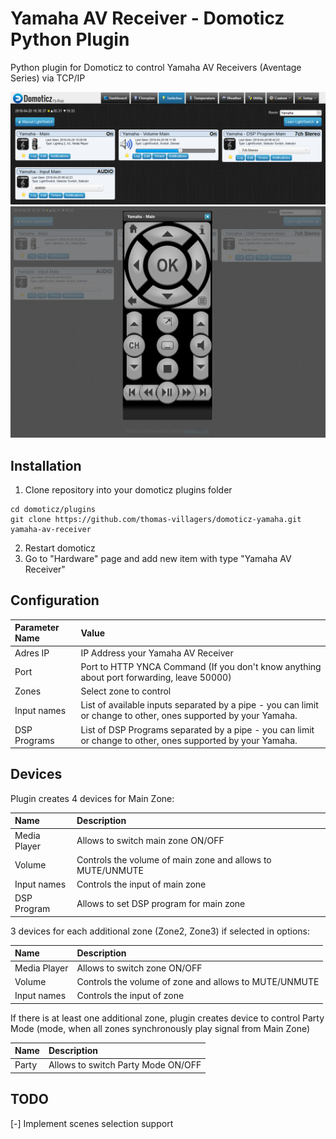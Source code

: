 # Yamaha AV Receiver - Domoticz Python Plugin
Python plugin for Domoticz to control Yamaha AV Receivers (Aventage Series) via TCP/IP 

![devices](images/devices.png?raw=true "Devices")
![devices](images/remote.png?raw=true "Devices")

## Installation

1. Clone repository into your domoticz plugins folder
```
cd domoticz/plugins
git clone https://github.com/thomas-villagers/domoticz-yamaha.git yamaha-av-receiver
```
2. Restart domoticz
3. Go to "Hardware" page and add new item with type "Yamaha AV Receiver"

## Configuration

| Parameter Name | Value                                                                                                              |
| :---           | :---                                                                                                               |
| Adres IP       | IP Address your Yamaha AV Receiver                                                                                 |
| Port           | Port to HTTP YNCA Command (If you don't know anything about port forwarding, leave 50000)                          |
| Zones          | Select zone to control                                                                                             |
| Input names    | List of available inputs separated by a pipe - you can limit or change to other, ones supported by your Yamaha.    | 
| DSP Programs   | List of DSP Programs separated by a pipe - you can limit or change to other, ones supported by your Yamaha.        |

## Devices

Plugin creates 4 devices for Main Zone:

| Name         | Description                                                              |
| :---         | :---                                                                     |
| Media Player | Allows to switch main zone ON/OFF                                        |
| Volume       | Controls the volume of main zone and allows to MUTE/UNMUTE               |
| Input names  | Controls the input of main zone                                          |
| DSP Program  | Allows to set DSP program for main zone                                  |

3 devices for each additional zone (Zone2, Zone3) if selected in options:

| Name         | Description                                                              |
| :---         | :---                                                                     |
| Media Player | Allows to switch zone ON/OFF                                             |
| Volume       | Controls the volume of zone and allows to MUTE/UNMUTE                    |
| Input names  | Controls the input of zone                                               |

If there is at least one additional zone, plugin creates device to control Party Mode (mode, when all zones synchronously play signal from Main Zone)

| Name         | Description                                                              |
| :---         | :---                                                                     |
| Party        | Allows to switch Party Mode ON/OFF                                       |

## TODO

[-] Implement scenes selection support
